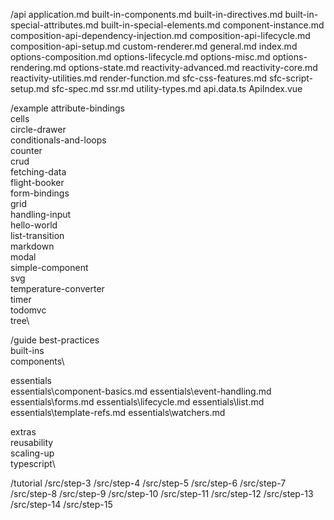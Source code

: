 /api
application.md
built-in-components.md
built-in-directives.md
built-in-special-attributes.md
built-in-special-elements.md
component-instance.md
composition-api-dependency-injection.md
composition-api-lifecycle.md
composition-api-setup.md
custom-renderer.md
general.md
index.md
options-composition.md
options-lifecycle.md
options-misc.md
options-rendering.md
options-state.md
reactivity-advanced.md
reactivity-core.md
reactivity-utilities.md
render-function.md
sfc-css-features.md
sfc-script-setup.md
sfc-spec.md
ssr.md
utility-types.md
api.data.ts
ApiIndex.vue

/example
attribute-bindings\
cells\
circle-drawer\
conditionals-and-loops\
counter\
crud\
fetching-data\
flight-booker\
form-bindings\
grid\
handling-input\
hello-world\
list-transition\
markdown\
modal\
simple-component\
svg\
temperature-converter\
timer\
todomvc\
tree\

/guide
best-practices\
built-ins\
components\

essentials\
essentials\component-basics.md
essentials\event-handling.md
essentials\forms.md
essentials\lifecycle.md
essentials\list.md
essentials\template-refs.md
essentials\watchers.md

extras\
reusability\
scaling-up\
typescript\

/tutorial
/src/step-3
/src/step-4
/src/step-5
/src/step-6
/src/step-7
/src/step-8
/src/step-9
/src/step-10
/src/step-11
/src/step-12
/src/step-13
/src/step-14
/src/step-15